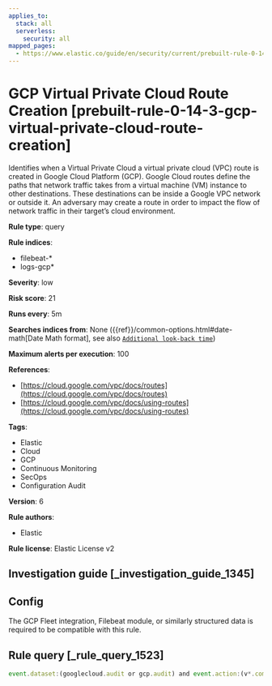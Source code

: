 ```yaml
---
applies_to:
  stack: all
  serverless:
    security: all
mapped_pages:
  - https://www.elastic.co/guide/en/security/current/prebuilt-rule-0-14-3-gcp-virtual-private-cloud-route-creation.html
---
```


# GCP Virtual Private Cloud Route Creation [prebuilt-rule-0-14-3-gcp-virtual-private-cloud-route-creation]

Identifies when a Virtual Private Cloud a virtual private cloud (VPC) route is created in Google Cloud Platform (GCP). Google Cloud routes define the paths that network traffic takes from a virtual machine (VM) instance to other destinations. These destinations can be inside a Google VPC network or outside it. An adversary may create a route in order to impact the flow of network traffic in their target’s cloud environment.

**Rule type**: query

**Rule indices**:

* filebeat-*
* logs-gcp*

**Severity**: low

**Risk score**: 21

**Runs every**: 5m

**Searches indices from**: None ({{ref}}/common-options.html#date-math[Date Math format], see also [`Additional look-back time`](docs-content://solutions/security/detect-and-alert/create-detection-rule.md#rule-schedule))

**Maximum alerts per execution**: 100

**References**:

* [https://cloud.google.com/vpc/docs/routes](https://cloud.google.com/vpc/docs/routes)
* [https://cloud.google.com/vpc/docs/using-routes](https://cloud.google.com/vpc/docs/using-routes)

**Tags**:

* Elastic
* Cloud
* GCP
* Continuous Monitoring
* SecOps
* Configuration Audit

**Version**: 6

**Rule authors**:

* Elastic

**Rule license**: Elastic License v2

## Investigation guide [_investigation_guide_1345]

## Config

The GCP Fleet integration, Filebeat module, or similarly structured data is required to be compatible with this rule.

## Rule query [_rule_query_1523]

```js
event.dataset:(googlecloud.audit or gcp.audit) and event.action:(v*.compute.routes.insert or "beta.compute.routes.insert")
```


